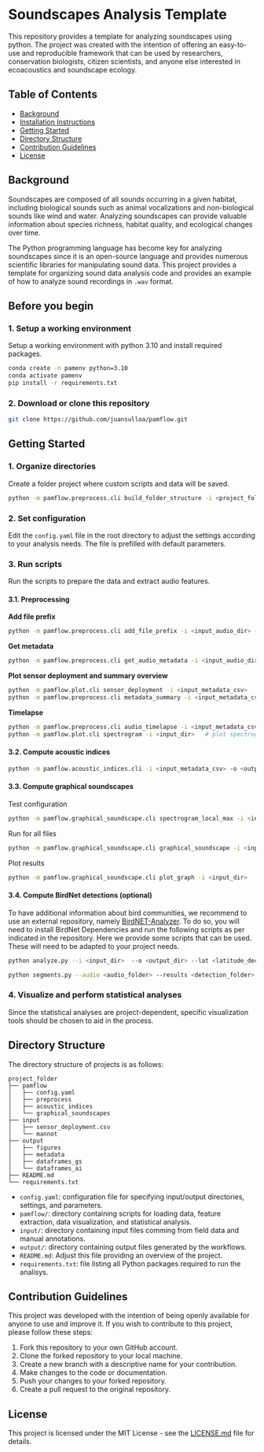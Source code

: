 # Soundscapes Analysis Template

This repository provides a template for analyzing soundscapes using python. The project was created with the intention of offering an easy-to-use and reproducible framework that can be used by researchers, conservation biologists, citizen scientists, and anyone else interested in ecoacoustics and soundscape ecology.

## Table of Contents

- [Background](#background)
- [Installation Instructions](#installation-instructions)
- [Getting Started](#getting-started)
- [Directory Structure](#directory-structure)
- [Contribution Guidelines](#contribution-guidelines)
- [License](#license)

## Background

Soundscapes are composed of all sounds occurring in a given habitat, including biological sounds such as animal vocalizations and non-biological sounds like wind and water. Analyzing soundscapes can provide valuable information about species richness, habitat quality, and ecological changes over time. 

The Python programming language has become key for analyzing soundscapes since it is an open-source language and provides numerous scientific libraries for manipulating sound data. This project provides a template for organizing sound data analysis code and provides an example of how to analyze sound recordings in `.wav` format.

## Before you begin

### 1. Setup a working environment 
Setup a working environment with python 3.10 and install required packages.

```bash
conda create -n pamenv python=3.10
conda activate pamenv
pip install -r requirements.txt
```

### 2. Download or clone this repository

```bash
git clone https://github.com/juansulloa/pamflow.git
```
## Getting Started

### 1. Organize directories
Create a folder project where custom scripts and data will be saved.
```bash
python -m pamflow.preprocess.cli build_folder_structure -i <project_folder>
```

### 2. Set configuration
Edit the `config.yaml` file in the root directory to adjust the settings according to your analysis needs. The file is prefilled with default parameters.

### 3. Run scripts
Run the scripts to prepare the data and extract audio features. 

#### 3.1. Preprocessing
**Add file prefix**
```bash
python -m pamflow.preprocess.cli add_file_prefix -i <input_audio_dir> -r
```
**Get metadata**
```bash
python -m pamflow.preprocess.cli get_audio_metadata -i <input_audio_dir> -o <output_metadata_csv>
```
**Plot sensor deployment and summary overview**
```bash
python -m pamflow.plot.cli sensor_deployment -i <input_metadata_csv>
python -m pamflow.preprocess.cli metadata_summary -i <input_metadata_csv> -o <output_metadata_csv>
```
**Timelapse**
```bash
python -m pamflow.preprocess.cli audio_timelapse -i <input_metadata_csv> -o <output_dir> -c config.yaml
python -m pamflow.plot.cli spectrogram -i <input_dir>   # plot spectrogram of audio timelapse
```

#### 3.2. Compute acoustic indices
```bash
python -m pamflow.acoustic_indices.cli -i <input_metadata_csv> -o <output_dir>
```
#### 3.3. Compute graphical soundscapes
Test configuration
```bash
python -m pamflow.graphical_soundscape.cli spectrogram_local_max -i <input_file>
```
Run for all files
```bash
python -m pamflow.graphical_soundscape.cli graphical_soundscape -i <input_metadata_csv> -o <output_dir>
```
Plot results
```bash
python -m pamflow.graphical_soundscape.cli plot_graph -i <input_dir>
```
#### 3.4. Compute BirdNet detections (optional)
To have additional information about bird communities, we recommend to use an external repository, namely [BirdNET-Analyzer](https://github.com/kahst/BirdNET-Analyzer). To do so, you will need to install BirdNet Dependencies and run the following scripts as per indicated in the repository. Here we provide some scripts that can be used. These will need to be adapted to your project needs.

```bash
python analyze.py --i <input_dir>  --o <output_dir> --lat <latitude_decimal> --lon <longitude_decimal> --threads 8 --rtype csv
```

```bash
python segments.py --audio <audio_folder> --results <detection_folder> --o <output_folder> --min_conf 0.8 --max_segments 10 --seg_length 5.0
```

### 4. Visualize and perform statistical analyses
Since the statistical analyses are project-dependent, specific visualization tools should be chosen to aid in the process.

## Directory Structure

The directory structure of projects is as follows:

```
project_folder
├── pamflow
│   ├── config.yaml
│   ├── preprocess
│   ├── acoustic_indices
│   └── graphical_soundscapes
├── input
│   ├── sensor_deployment.csv
│   └── mannot
├── output
│   ├── figures
│   ├── metadata
│   ├── dataframes_gs
│   └── dataframes_ai
├── README.md
└── requirements.txt
```

- `config.yaml`: configuration file for specifying input/output directories, settings, and parameters.
- `pamflow/`: directory containing scripts for loading data, feature extraction, data visualization, and statistical analysis.
- `input/`: directory containing input files comming from field data and manual annotations.
- `output/`: directory containing output files generated by the workflows.
- `README.md`: Adjust this file providing an overview of the project.
- `requirements.txt`: file listing all Python packages required to run the analisys.

## Contribution Guidelines

This project was developed with the intention of being openly available for anyone to use and improve it. If you wish to contribute to this project, please follow these steps:

1. Fork this repository to your own GitHub account.
2. Clone the forked repository to your local machine.
3. Create a new branch with a descriptive name for your contribution.
4. Make changes to the code or documentation.
5. Push your changes to your forked repository.
6. Create a pull request to the original repository.

## License

This project is licensed under the MIT License - see the [LICENSE.md](LICENSE.md) file for details.

